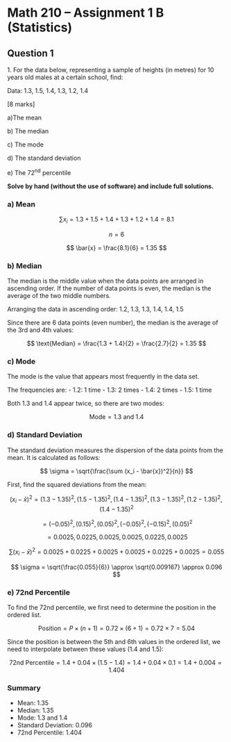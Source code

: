 # Math 210 – Assignment 1 B (Statistics)

## Question 1

1\. For the data below, representing a sample of heights (in metres) for
10 years old males at a certain school, find:

Data: 1.3, 1.5, 1.4, 1.3, 1.2, 1.4

\[8 marks\]

a)The mean

b\) The median

c\) The mode

d\) The standard deviation

e\) The 72<sup>nd</sup> percentile

**Solve by hand (without the use of software) and include full
solutions.**

### a) Mean

$$
\sum x_i = 1.3 + 1.5 + 1.4 + 1.3 + 1.2 + 1.4 = 8.1
$$

$$
n = 6
$$

$$
\bar{x} = \frac{8.1}{6} = 1.35
$$

### b) Median

The median is the middle value when the data points are arranged in
ascending order. If the number of data points is even, the median is the
average of the two middle numbers.

Arranging the data in ascending order: 1.2, 1.3, 1.3, 1.4, 1.4, 1.5

Since there are 6 data points (even number), the median is the average
of the 3rd and 4th values:

$$
\text{Median} = \frac{1.3 + 1.4}{2} = \frac{2.7}{2} = 1.35
$$

### c) Mode

The mode is the value that appears most frequently in the data set.

The frequencies are: - 1.2: 1 time - 1.3: 2 times - 1.4: 2 times - 1.5:
1 time

Both 1.3 and 1.4 appear twice, so there are two modes:

$$
\text{Mode} = 1.3 \text{ and } 1.4
$$

### d) Standard Deviation

The standard deviation measures the dispersion of the data points from
the mean. It is calculated as follows:

$$
\sigma = \sqrt{\frac{\sum (x_i - \bar{x})^2}{n}}
$$

First, find the squared deviations from the mean:

$$
(x_i - \bar{x})^2 = (1.3 - 1.35)^2, (1.5 - 1.35)^2, (1.4 - 1.35)^2, (1.3 - 1.35)^2, (1.2 - 1.35)^2, (1.4 - 1.35)^2
$$

$$
= (-0.05)^2, (0.15)^2, (0.05)^2, (-0.05)^2, (-0.15)^2, (0.05)^2
$$

$$
= 0.0025, 0.0225, 0.0025, 0.0025, 0.0225, 0.0025
$$

$$
\sum (x_i - \bar{x})^2 = 0.0025 + 0.0225 + 0.0025 + 0.0025 + 0.0225 + 0.0025 = 0.055
$$

$$
\sigma = \sqrt{\frac{0.055}{6}} \approx \sqrt{0.009167} \approx 0.096
$$

### e) 72nd Percentile

To find the 72nd percentile, we first need to determine the position in
the ordered list.

$$
\text{Position} = P \times (n + 1) = 0.72 \times (6 + 1) = 0.72 \times 7 = 5.04
$$

Since the position is between the 5th and 6th values in the ordered
list, we need to interpolate between these values (1.4 and 1.5):

$$
\text{72nd Percentile} = 1.4 + 0.04 \times (1.5 - 1.4) = 1.4 + 0.04 \times 0.1 = 1.4 + 0.004 = 1.404
$$

### Summary

- Mean: 1.35
- Median: 1.35
- Mode: 1.3 and 1.4
- Standard Deviation: 0.096
- 72nd Percentile: 1.404
